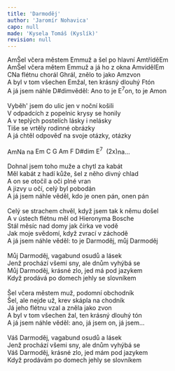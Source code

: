 ```yaml
---
title: 'Darmoděj'
author: 'Jaromír Nohavica'
capo: null
made: 'Kysela Tomáš (Kyslík)'
revision: null
---
```


<verse number="1:"></verse><wrapper><chord>Am</chord></wrapper>Šel včera městem <wrapper><chord>Em</chord></wrapper>muž a šel po hlavní <wrapper><chord>Am</chord></wrapper>třídě<wrapper><chord>Em</chord></wrapper><br>
<wrapper><chord>Am</chord></wrapper>Šel včera mětem <wrapper><chord>Em</chord></wrapper>muž a já ho z okna <wrapper><chord>Am</chord></wrapper>viděl<wrapper><chord>Em</chord></wrapper><br>
<wrapper><chord>C</chord></wrapper>Na flétnu chorál <wrapper><chord>G</chord></wrapper>hrál, znělo to jako <wrapper><chord>Am</chord></wrapper>zvon<br>
A byl v tom všechen <wrapper><chord>Em</chord></wrapper>žal, ten krásný dlouhý <wrapper><chord>F</chord></wrapper>tón<br>
A já jsem náhle <wrapper><chord>D#dim</chord></wrapper>věděl: Ano to je <wrapper><chord>E<sup>7</sup></chord></wrapper>on, to je <wrapper><chord>Am</chord></wrapper>on<br>
<br>
<verse number="2:"></verse>Vyběh' jsem do ulic jen v noční košili<br>
V odpadcích z popelnic krysy se honily<br>
A v teplých postelích lásky i nelásky<br>
Tiše se vrtěly rodinné obrázky<br>
A já chtěl odpověď na svoje otázky, otázky<br>
<br>
<verse number="R:"></verse><wrapper><chord>Am</chord></wrapper>Na na <wrapper><chord>Em&nbsp;C&nbsp;G&nbsp;Am&nbsp;F&nbsp;D#dim&nbsp;E<sup>7</sup>&nbsp;&nbsp;(2x)</chord></wrapper>na...<br>
<br>
<verse number="3:"></verse>Dohnal jsem toho muže a chytl za kabát<br>
Měl kabát z hadí kůže, šel z něho divný chlad<br>
A on se otočil a oči plné vran<br>
A jizvy u očí, celý byl pobodán<br>
A já jsem náhle věděl, kdo je onen pán, onen pán<br>
<br>
<verse number="4:"></verse>Celý se strachem chvěl, když jsem tak k němu došel<br>
A v ústech flétnu měl od Hieronyma Bosche<br>
Stál měsíc nad domy jak čírka ve vodě<br>
Jak moje svědomí, když zvrací v záchodě<br>
A já jsem náhle věděl: to je Darmoděj, můj Darmoděj<br>
<br>
<verse number="R:"></verse>Můj Darmoděj, vagabund osudů a lásek<br>
Jenž prochází všemi sny, ale dnům vyhýbá se<br>
Můj Darmoděj, krásné zlo, jed má pod jazykem<br>
Když prodává po domech jehly se slovníkem<br>
<br>
<verse number="5:"></verse>Šel včera městem muž, podomní obchodník<br>
Šel, ale nejde už, krev skápla na chodník<br>
Já jeho flétnu vzal a zněla jako zvon<br>
A byl v tom všechen žal, ten krásný dlouhý tón<br>
A já jsem náhle věděl: ano, já jsem on, já jsem...<br>
<br>
<verse number="R:"></verse>Váš Darmoděj, vagabund osudů a lásek<br>
Jenž prochází všemi sny, ale dnům vyhýbá se<br>
Váš Darmoděj, krásné zlo, jed mám pod jazykem<br>
Když prodávám po domech jehly se slovníkem<br>